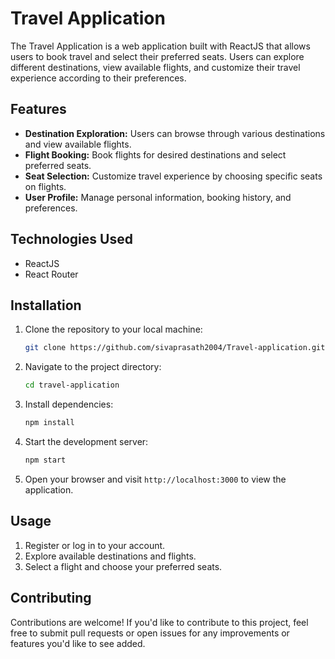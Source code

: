 # Travel Application

The Travel Application is a web application built with ReactJS that allows users to book travel and select their preferred seats. Users can explore different destinations, view available flights, and customize their travel experience according to their preferences.

## Features

- **Destination Exploration:** Users can browse through various destinations and view available flights.
- **Flight Booking:** Book flights for desired destinations and select preferred seats.
- **Seat Selection:** Customize travel experience by choosing specific seats on flights.
- **User Profile:** Manage personal information, booking history, and preferences.

## Technologies Used

- ReactJS
- React Router
  
## Installation

1. Clone the repository to your local machine:

    ```bash
    git clone https://github.com/sivaprasath2004/Travel-application.git
    ```

2. Navigate to the project directory:

    ```bash
    cd travel-application
    ```

3. Install dependencies:

    ```bash
    npm install
    ```

4. Start the development server:

    ```bash
    npm start
    ```

5. Open your browser and visit `http://localhost:3000` to view the application.

## Usage

1. Register or log in to your account.
2. Explore available destinations and flights.
3. Select a flight and choose your preferred seats.

## Contributing

Contributions are welcome! If you'd like to contribute to this project, feel free to submit pull requests or open issues for any improvements or features you'd like to see added.
